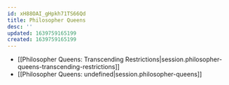 ```yaml
---
id: xH88OAI_gHpkh71TS66Qd
title: Philosopher Queens
desc: ''
updated: 1639759165199
created: 1639759165199
---
```


- [[Philosopher Queens:  Transcending Restrictions|session.philosopher-queens-transcending-restrictions]]
- [[Philosopher Queens: undefined|session.philosopher-queens]]
